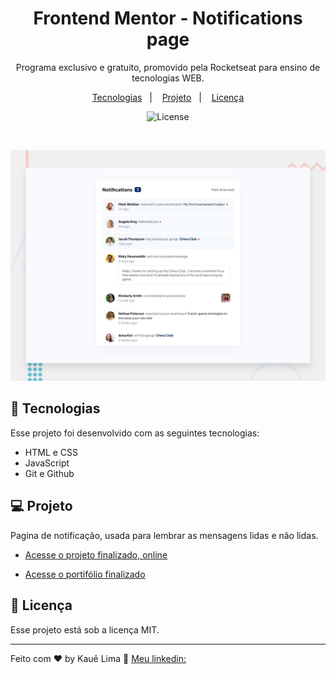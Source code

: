 <h1 align="center"> Frontend Mentor - Notifications page </h1>

<p align="center">
Programa exclusivo e gratuito, promovido pela Rocketseat para ensino de tecnologias WEB. <br/>

<p align="center">
  <a href="#-tecnologias">Tecnologias</a>&nbsp;&nbsp;&nbsp;|&nbsp;&nbsp;&nbsp;
  <a href="#-projeto">Projeto</a>&nbsp;&nbsp;&nbsp;|&nbsp;&nbsp;&nbsp;
  <a href="#memo-licença">Licença</a>
</p>

<p align="center">
  <img alt="License" src="https://img.shields.io/static/v1?label=license&message=MIT&color=49AA26&labelColor=000000">
</p>

<br>

![Design preview for the Notifications page coding challenge](./design/desktop-preview.jpg)


## 🚀 Tecnologias

Esse projeto foi desenvolvido com as seguintes tecnologias:

- HTML e CSS
- JavaScript
- Git e Github

## 💻 Projeto

Pagina de notificação, usada para lembrar as mensagens lidas e não lidas.

- [Acesse o projeto finalizado, online](https://kaueaclima.github.io/projeto-notifications-page-main/)

- [Acesse o portifólio finalizado](https://github.com/KaueACLima/projeto-notifications-page-main)

## :memo: Licença

Esse projeto está sob a licença MIT.

---

Feito com ♥ by Kauê Lima :wave: [Meu linkedin:](https://www.linkedin.com/in/kau%C3%AA-lima-234515182/)
